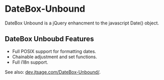DateBox-Unbound
===============

DateBox Unbound is a jQuery enhancment to the javascript Date() object.

DateBox Unboubd Features
------------------------

* Full POSIX support for formatting dates.
* Chainable adjustment and set functions.
* Full i18n support.

See also: [dev.jtsage.com/DateBox-Unbound/](http://dev.jtsage.com/DateBox-Unbound/).


